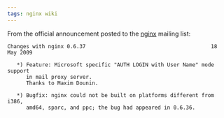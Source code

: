 ```yaml
---
tags: nginx wiki
---
```


From the official announcement posted to the [nginx](/wiki/nginx) mailing list:

    Changes with nginx 0.6.37                                        18 May 2009

       *) Feature: Microsoft specific "AUTH LOGIN with User Name" mode support
          in mail proxy server.
          Thanks to Maxim Dounin.

       *) Bugfix: nginx could not be built on platforms different from i386,
          amd64, sparc, and ppc; the bug had appeared in 0.6.36.
